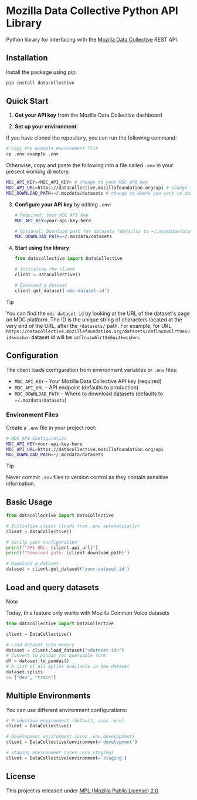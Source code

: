 # Mozilla Data Collective Python API Library

Python library for interfacing with the [Mozilla Data Collective](https://datacollective.mozillafoundation.org/) REST API.

## Installation

Install the package using pip:

```bash
pip install datacollective
```

## Quick Start

1. **Get your API key** from the Mozilla Data Collective dashboard

2. **Set up your environment**:

If you have cloned the repository, you can run the following command:

   ```bash
   # Copy the example environment file
   cp .env.example .env
   ```

Otherwise, copy and paste the following into a file called `.env` in your present working directory.

```bash
MDC_API_KEY=<MDC_API_KEY> # change to your MDC API Key
MDC_API_URL=https://datacollective.mozillafoundation.org/api # change to MDC API URL endpoint
MDC_DOWNLOAD_PATH=~/.mozdata/datasets # change to where you want to download datasets
```

3. **Configure your API key** by editing `.env`:
   ```bash
   # Required: Your MDC API key
   MDC_API_KEY=your-api-key-here
   
   # Optional: Download path for datasets (defaults to ~/.mozdata/datasets)
   MDC_DOWNLOAD_PATH=~/.mozdata/datasets
   ```

4. **Start using the library**:
   ```python
   from datacollective import DataCollective
   
   # Initialize the client
   client = DataCollective()
   
   # Download a dataset
   client.get_dataset('mdc-dataset-id')
   ```

> [!TIP]
> You can find the `mdc-dataset-id` by looking at the URL of the dataset's page on MDC platform. The ID is the unique string of characters located at the very end of the URL, after the `/datasets/` path. For example, for URL `https://datacollective.mozillafoundation.org/datasets/cmflnuzw6lrt9e6ui4kwcshvn` dataset id will be `cmflnuzw6lrt9e6ui4kwcshvn`.

## Configuration

The client loads configuration from environment variables or `.env` files:

- `MDC_API_KEY` - Your Mozilla Data Collective API key (required)
- `MDC_API_URL` - API endpoint (defaults to production)
- `MDC_DOWNLOAD_PATH` - Where to download datasets (defaults to `~/.mozdata/datasets`)

### Environment Files

Create a `.env` file in your project root:

```bash
# MDC API Configuration
MDC_API_KEY=your-api-key-here
MDC_API_URL=https://datacollective.mozillafoundation.org/api
MDC_DOWNLOAD_PATH=~/.mozdata/datasets
```

> [!TIP]
> Never commit `.env` files to version control as they contain sensitive information.

## Basic Usage

```python
from datacollective import DataCollective

# Initialize client (loads from .env automatically)
client = DataCollective()

# Verify your configuration
print(f"API URL: {client.api_url}")
print(f"Download path: {client.download_path}")

# Download a dataset
dataset = client.get_dataset('your-dataset-id')
```

## Load and query datasets

> [!NOTE]
> Today, this feature only works with Mozilla Common Voice datasets

```python
from datacollective import DataCollective

client = DataCollective()

# Load dataset into memory
dataset = client.load_dataset("<dataset-id>")
# Convert to pandas for queryable form
df = dataset.to_pandas()
# A list of all splits available in the dataset
dataset.splits
>> ["dev", "train"]
```

## Multiple Environments

You can use different environment configurations:

```python
# Production environment (default, uses .env)
client = DataCollective()

# Development environment (uses .env.development)
client = DataCollective(environment='development')

# Staging environment (uses .env.staging)  
client = DataCollective(environment='staging')
```

## License

This project is released under [MPL (Mozilla Public License) 2.0](./LICENSE).
